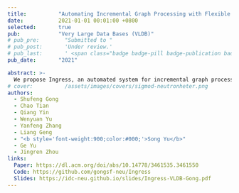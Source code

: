 ```yaml
---
title:          "Automating Incremental Graph Processing with Flexible Memoization"
date:           2021-01-01 00:01:00 +0800
selected:       true
pub:            "Very Large Data Bases (VLDB)"
# pub_pre:        "Submitted to "
# pub_post:       'Under review.'
# pub_last:       ' <span class="badge badge-pill badge-publication badge-success">Spotlight</span>'
pub_date:       "2021"

abstract: >-
  We propose Ingress, an automated system for incremental graph processing. Ingress is able to incrementalize batch vertex-centric algorithms into their incremental counterparts as a whole, without the need of redesigned logic or data structures from users. Underlying Ingress is an automated incrementalization framework equipped with four different memoization policies, to support all kinds of vertex-centric computations with optimized memory utilization. We identify sufficient conditions for the applicability of these policies. Ingress chooses the best-fit policy for a given algorithm automatically by verifying these conditions. 
# cover:          /assets/images/covers/sigmod-neutronheter.png
authors:
  - Shufeng Gong
  - Chao Tian
  - Qiang Yin
  - Wenyuan Yu
  - Yanfeng Zhang
  - Liang Geng
  - "<b style='font-weight:900;color:#000;'>Song Yu</b>"
  - Ge Yu
  - Jingren Zhou
links:
  Paper: https://dl.acm.org/doi/abs/10.14778/3461535.3461550
  Code: https://github.com/gongsf-neu/Ingress
  Slides: https://idc-neu.github.io/slides/Ingress-VLDB-Gong.pdf
---
```





